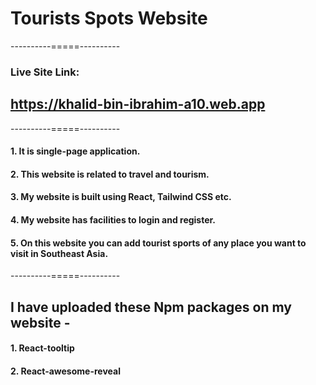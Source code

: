 # Tourists Spots Website

----------=====----------

### Live Site Link:
## https://khalid-bin-ibrahim-a10.web.app

----------=====----------

#### 1. It is single-page application.
#### 2. This website is related to travel and tourism.
#### 3. My website is built using React, Tailwind CSS etc.
#### 4. My website has facilities to login and register.
#### 5. On this website you can add tourist sports of any place you want to visit in Southeast Asia.

----------=====----------

## I have uploaded these Npm packages on my website -

#### 1. React-tooltip
#### 2. React-awesome-reveal
